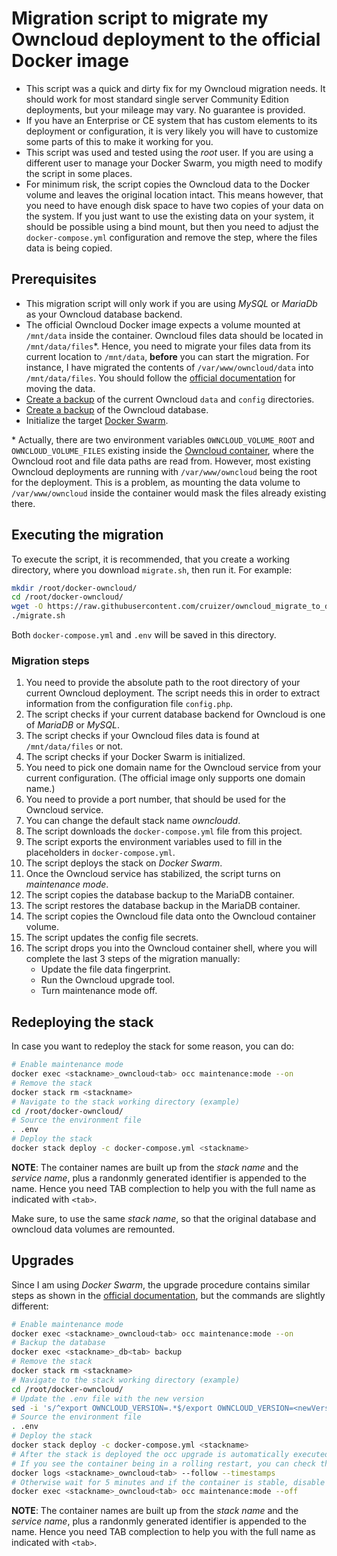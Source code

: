# Migration script to migrate my Owncloud deployment to the official Docker image

- This script was a quick and dirty fix for my Owncloud migration needs. It should work for most standard single server Community Edition deployments, but your mileage may vary. No guarantee is provided.
- If you have an Enterprise or CE system that has custom elements to its deployment or configuration, it is very likely you will have to customize some parts of this to make it working for you.
- This script was used and tested using the *root* user. If you are using a different user to manage your Docker Swarm, you migth need to modify the script in some places.
- For minimum risk, the script copies the Owncloud data to the Docker volume and leaves the original location intact. This means however, that you need to have enough disk space to have two copies of your data on the system. If you just want to use the existing data on your system, it should be possible using a bind mount, but then you need to adjust the `docker-compose.yml` configuration and remove the step, where the files data is being copied.

## Prerequisites

- This migration script will only work if you are using *MySQL* or *MariaDb* as your Owncloud database backend.
- The official Owncloud Docker image expects a volume mounted at `/mnt/data` inside the container. Owncloud files data should be located in `/mnt/data/files`\*. Hence, you need to migrate your files data from its current location to `/mnt/data`, **before** you can start the migration. For instance, I have migrated the contents of `/var/www/owncloud/data` into `/mnt/data/files`. You should follow the [official documentation](https://doc.owncloud.com/server/admin_manual/maintenance/manually-moving-data-folders.html) for moving the data.
- [Create a backup](https://doc.owncloud.com/server/10.2/admin_manual/maintenance/backup.html#backing-up-the-config-and-data-directories) of the current Owncloud `data` and `config` directories.
- [Create a backup](https://doc.owncloud.com/server/10.2/admin_manual/maintenance/backup.html#backup-database) of the Owncloud database.
- Initialize the target [Docker Swarm](https://docs.docker.com/get-started/part4/).

\* Actually, there are two environment variables `OWNCLOUD_VOLUME_ROOT` and `OWNCLOUD_VOLUME_FILES` existing inside the [Owncloud container](https://github.com/owncloud-docker/base/blob/master/rootfs/etc/entrypoint.d/50-folders.sh), where the Owncloud root and file data paths are read from. However, most existing Owncloud deployments are running with `/var/www/owncloud` being the root for the deployment. This is a problem, as mounting the data volume to `/var/www/owncloud` inside the container would mask the files already existing there.

## Executing the migration

To execute the script, it is recommended, that you create a working directory, where you download `migrate.sh`, then run it. For example:

```bash
mkdir /root/docker-owncloud/
cd /root/docker-owncloud/
wget -O https://raw.githubusercontent.com/cruizer/owncloud_migrate_to_docker/master/migrate.sh
./migrate.sh
```

Both `docker-compose.yml` and `.env` will be saved in this directory.

### Migration steps

01. You need to provide the absolute path to the root directory of your current Owncloud deployment. The script needs this in order to extract information from the configuration file `config.php`.
02. The script checks if your current database backend for Owncloud is one of *MariaDB* or *MySQL*.
03. The script checks if your Owncloud files data is found at `/mnt/data/files` or not.
04. The script checks if your Docker Swarm is initialized.
05. You need to pick one domain name for the Owncloud service from your current configuration. (The official image only supports one domain name.)
06. You need to provide a port number, that should be used for the Owncloud service.
07. You can change the default stack name *owncloudd*.
08. The script downloads the `docker-compose.yml` file from this project.
09. The script exports the environment variables used to fill in the placeholders in `docker-compose.yml`.
10. The script deploys the stack on *Docker Swarm*.
11. Once the Owncloud service has stabilized, the script turns on *maintenance mode*.
12. The script copies the database backup to the MariaDB container.
13. The script restores the database backup in the MariaDB container.
14. The script copies the Owncloud file data onto the Owncloud container volume.
15. The script updates the config file secrets.
16. The script drops you into the Owncloud container shell, where you will complete the last 3 steps of the migration manually:
    - Update the file data fingerprint.
    - Run the Owncloud upgrade tool.
    - Turn maintenance mode off.

## Redeploying the stack

In case you want to redeploy the stack for some reason, you can do:

```bash
# Enable maintenance mode
docker exec <stackname>_owncloud<tab> occ maintenance:mode --on
# Remove the stack
docker stack rm <stackname>
# Navigate to the stack working directory (example)
cd /root/docker-owncloud/
# Source the environment file
. .env
# Deploy the stack
docker stack deploy -c docker-compose.yml <stackname>
```
**NOTE**: The container names are built up from the *stack name* and the *service name*, plus a randonmly generated identifier is appended to the name. Hence you need TAB complection to help you with the full name as indicated with `<tab>`.

Make sure, to use the same *stack name*, so that the original database and owncloud data volumes are remounted.

## Upgrades

Since I am using *Docker Swarm*, the upgrade procedure contains similar steps as shown in the [official documentation](https://doc.owncloud.com/server/admin_manual/installation/docker/#upgrading-owncloud-on-docker), but the commands are slightly different:

```bash
# Enable maintenance mode
docker exec <stackname>_owncloud<tab> occ maintenance:mode --on
# Backup the database
docker exec <stackname>_db<tab> backup
# Remove the stack
docker stack rm <stackname>
# Navigate to the stack working directory (example)
cd /root/docker-owncloud/
# Update the .env file with the new version
sed -i 's/^export OWNCLOUD_VERSION=.*$/export OWNCLOUD_VERSION=<newVersion>/' .env
# Source the environment file
. .env
# Deploy the stack
docker stack deploy -c docker-compose.yml <stackname>
# After the stack is deployed the occ upgrade is automatically executed
# If you see the container being in a rolling restart, you can check the status with:
docker logs <stackname>_owncloud<tab> --follow --timestamps
# Otherwise wait for 5 minutes and if the container is stable, disable maintenance mode
docker exec <stackname>_owncloud<tab> occ maintenance:mode --off
```

**NOTE**: The container names are built up from the *stack name* and the *service name*, plus a randonmly generated identifier is appended to the name. Hence you need TAB complection to help you with the full name as indicated with `<tab>`.
